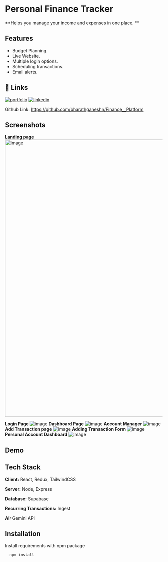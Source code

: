 
# Personal Finance Tracker 

**Helps you manage your income and expenses in one place. 
**

## Features

- Budget Planning.
- Live Website.
- Multiple login options.
- Scheduling transactions.
- Email alerts.


## 🔗 Links
[![portfolio](https://img.shields.io/badge/my_portfolio-000?style=for-the-badge&logo=ko-fi&logoColor=white)](https://katherineoelsner.com/)
[![linkedin](https://img.shields.io/badge/linkedin-0A66C2?style=for-the-badge&logo=linkedin&logoColor=white)](https://www.linkedin.com/in/bharathganeshn/)

Github Link: https://github.com/bharathganeshn/Finance__Platform



## Screenshots

**Landing page**
<img width="1892" height="887" alt="image" src="https://github.com/user-attachments/assets/9495c987-51c8-4e7b-bb40-03f6b6a77047" />

**Login Page**
![image](https://github.com/user-attachments/assets/d8727644-1be0-4d98-840d-a973ca6f6e1f)
**Dashboard Page**
![image](https://github.com/user-attachments/assets/48f2ea50-46b4-4ad9-b1a8-1b3523c2db96)
**Account Manager**
![image](https://github.com/user-attachments/assets/0ecf19c9-240d-446f-b195-2576c7c3d90f)
**Add Transaction page**
![image](https://github.com/user-attachments/assets/4836f491-38b1-4d8d-abb3-0ba769491f41)
**Adding Transaction Form**
![image](https://github.com/user-attachments/assets/c84b5f61-8045-4d7f-94a9-18c00658fbc1)
**Personal Account Dashboard** 
![image](https://github.com/user-attachments/assets/f7ee26c8-b377-4e96-9d3a-5ed495857819)






## Demo




## Tech Stack

**Client:** React, Redux, TailwindCSS

**Server:** Node, Express

**Database:** Supabase 

**Recurring Transactions:** Ingest

**AI:** Gemini APi


## Installation

Install requirements with npm package

```bash
  npm install
```
    
